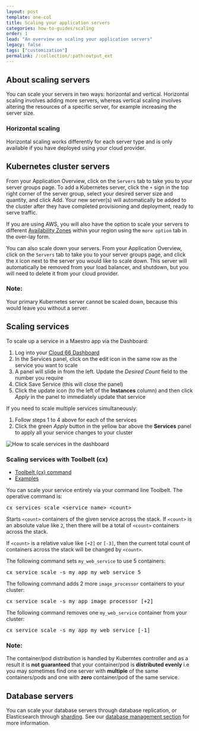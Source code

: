 ```yaml
---
layout: post
template: one-col
title: Scaling your application servers
categories: how-to-guides/scaling
order: 1
lead: "An overview on scaling your application servers"
legacy: false
tags: ["customization"]
permalink: /:collection/:path:output_ext
---
```


## About scaling servers

You can scale your servers in two ways: horizontal and vertical. Horizontal scaling involves adding more servers, whereas vertical scaling involves altering the resources of a specific server, for example increasing the server size.

### Horizontal scaling

Horizontal scaling works differently for each server type and is only available if you have deployed using your cloud provider.

## Kubernetes cluster servers

From your Application Overview, click on the `Servers` tab to take you to your server groups page. To add a Kubernetes server, click the `+` sign in the top right corner of the server group, select your desired server size and quantity, and click Add. Your new server(s) will automatically be added to the cluster after they have completed provisioning and deployment, ready to serve traffic.

If you are using AWS, you will also have the option to scale your servers to different [Availability Zones](https://docs.aws.amazon.com/AWSEC2/latest/UserGuide/using-regions-availability-zones.html) within your region using the `more option` tab in the over-lay form.

You can also scale down your servers. From your Application Overview, click on the `Servers` tab to take you to your server groups page, and click the `X` icon next to the server you would like to scale down. This server will automatically be removed from your load balancer, and shutdown, but you will need to delete it from your cloud provider. 

<div class="notice">
  <h3>Note:</h3><p>Your primary Kubernetes server cannot be scaled down, because this would leave you without a server.</p>
</div>

## Scaling services

To scale up a service in a Maestro app via the Dashboard:

1. Log into your [Cloud 66 Dashboard](https://app.cloud66.com/)
2. In the Services panel, click on the edit icon in the same row as the service you want to scale
3. A panel will slide in from the left. Update the *Desired Count* field to the number you require
4. Click Save Service (this will close the panel)
5. Click the update icon (to the left of the **Instances** column) and then click *Apply* in the panel to immediately update that service

If you need to scale multiple services simultaneously:

1. Follow steps 1 to 4 above for each of the services 
2. Click the green *Apply* button in the yellow bar above the **Services** panel to apply all your service changes to your cluster

![How to scale services in the dashboard](/assets/maestro/scale-services.gif)

### Scaling services with Toolbelt (cx)

<div class="Tabs Tabs--enclosed">
<nav>
<ul class="TabMini js_tabs">
<li class="TabMini-item active">
<a href="#cx-command" class="TabMini-link">
Toolbelt (cx) command
</a>
</li>
<li class="TabMini-item">
<a href="#cx-examples" class="TabMini-link">
Examples
</a>
</li>
</ul>
</nav>

<section id="cx-command" class="Tabs-content js_tab_content">
<p>You can scale your service entirely via your command line Toolbelt. The operative command is:</p>
<pre class="language-shell">
cx services scale &lt;service_name&gt; &lt;count&gt;
</pre>

<p>
Starts <code>&lt;count&gt;</code> containers of the given service across the stack.
If <code>&lt;count&gt;</code> is an absolute value like <code>2</code>, then there will be a total of <code>&lt;count&gt;</code> containers across the stack.
</p>
<p>
If <code>&lt;count&gt;</code> is a relative value like <code>[+2]</code> or <code>[-3]</code>, then the current total count of containers across the stack will be changed by <code>&lt;count&gt;</code>.
</p>

</section>

<section id="cx-examples" class="Tabs-content js_tab_content is-hidden">

<p>The following command sets <code>my_web_service</code> to use 5 containers:</p>
<pre class="language-shell u-whiteSpaceNoWrap">
cx service scale -s my_app my_web_service 5
</pre>

<p>The following command adds 2 more <code>image_processor</code> containers to your cluster:</p>
<pre class="language-shell u-whiteSpaceNoWrap">
cx service scale -s my_app image_processor [+2]
</pre> 

<p>The following command removes one <code>my_web_service</code> container from your cluster:</p>
<pre class="language-shell u-whiteSpaceNoWrap">
cx service scale -s my_app my_web_service [-1]
</pre>
</section>
</div>

<div class="notice">
     <h3>Note:</h3><p>
    The container/pod distribution is handled by Kuberntes controller and as a result it is <strong>not guaranteed</strong> that your container/pod is <strong>distributed evenly</strong> i.e you may sometimes find one server with <strong>multiple</strong> of the same containers/pods and one with <strong>zero</strong> container/pod of the same service.</p>
</div>    

## Database servers

You can scale your database servers through database replication, or Elasticsearch through [sharding](/{{page.collection}}/how-to-guides/scaling/elasticsearch-scaling.html). See our [database management section](/{{page.collection}}/how-to-guides/databases/database-customization.html) for more information.
